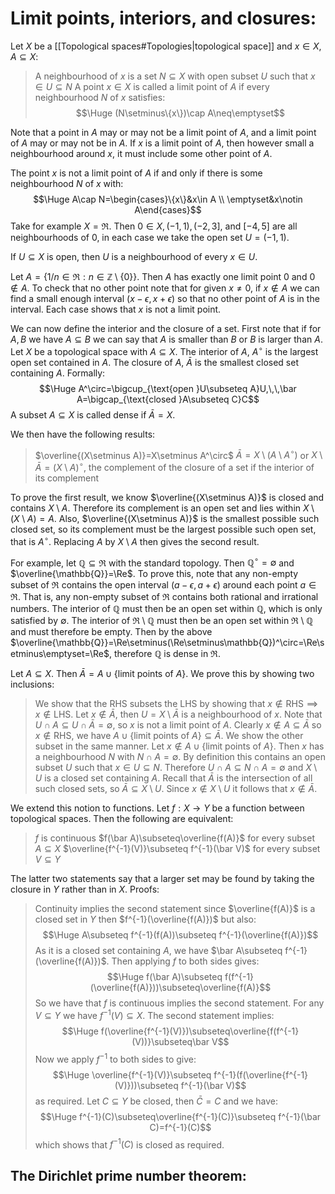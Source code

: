 
# Limit points, interiors, and closures:

Let $X$ be a [[Topological spaces#Topologies|topological space]] and $x\in X,A\subseteq X$:
> A neighbourhood of $x$ is a set $N\subseteq X$ with open subset $U$ such that $x\in U\subseteq N$
> A point $x\in X$ is called a limit point of $A$ if every neighbourhood $N$ of $x$ satisfies:$$\Huge (N\setminus\{x\})\cap A\neq\emptyset$$

Note that a point in $A$ may or may not be a limit point of $A$, and a limit point of $A$ may or may not be in $A$. If $x$ is a limit point of $A$, then however small a neighbourhood around $x$, it must include some other point of $A$.

The point $x$ is not a limit point of $A$ if and only if there is some neighbourhood $N$ of $x$ with:$$\Huge A\cap N=\begin{cases}\{x\}&x\in A \\
\emptyset&x\notin A\end{cases}$$
Take for example $X=\Re$. Then $0\in X,(-1,1),(-2,3],$ and $[-4,5]$ are all neighbourhoods of $0$, in each case we take the open set $U=(-1,1)$.

If $U\subseteq X$ is open, then $U$ is a neighbourhood of every $x\in U$.

Let $A=\{1/n\in\Re:n\in\mathbb{Z}\setminus\{0\}\}$. Then $A$ has exactly one limit point $0$ and $0\notin A$. To check that no other point note that for given $x\neq0$, if $x\notin A$ we can find a small enough interval $(x-\epsilon,x+\epsilon)$ so that no other point of $A$ is in the interval. Each case shows that $x$ is not a limit point.

We can now define the interior and the closure of a set. First note that if for $A,B$ we have $A\subseteq B$ we can say that $A$ is smaller than $B$ or $B$ is larger than $A$. Let $X$ be a topological space with $A\subseteq X$. The interior of $A$, $A^\circ$ is the largest open set contained in $A$.  The closure of $A$, $\bar A$ is the smallest closed set containing $A$. Formally:$$\Huge A^\circ=\bigcup_{\text{open }U\subseteq A}U,\,\,\bar A=\bigcap_{\text{closed }A\subseteq C}C$$A subset $A\subseteq X$ is called dense if $\bar A=X$.

We then have the following results:
> $\overline{(X\setminus A)}=X\setminus A^\circ$
> $\bar A=X\setminus(A\setminus A^\circ)$ or $X\setminus\bar A=(X\setminus A)^\circ$, the complement of the closure of a set if the interior of its complement

To prove the first result, we know $\overline{(X\setminus A)}$ is closed and contains $X\setminus A$. Therefore its complement is an open set and lies within $X\setminus(X\setminus A)=A$. Also, $\overline{(X\setminus A)}$ is the smallest possible such closed set, so its complement must be the largest possible such open set, that is $A^\circ$. Replacing $A$ by $X\setminus A$ then gives the second result.

For example, let $\mathbb{Q}\subseteq\Re$ with the standard topology. Then $\mathbb{Q}^\circ=\emptyset$ and $\overline{\mathbb{Q}}=\Re$. To prove this, note that any non-empty subset of $\Re$ contains the open interval $(a-\epsilon,a+\epsilon)$ around each point $a\in\Re$. That is, any non-empty subset of $\Re$ contains both rational and irrational numbers. The interior of $\mathbb{Q}$ must then be an open set within $\mathbb{Q}$, which is only satisfied by $\emptyset$. The interior of $\Re\setminus\mathbb{Q}$ must then be an open set within $\Re\setminus\mathbb{Q}$ and must therefore be empty. Then by the above $\overline{\mathbb{Q}}=\Re\setminus(\Re\setminus\mathbb{Q})^\circ=\Re\setminus\emptyset=\Re$, therefore $\mathbb{Q}$ is dense in $\Re$.

Let $A\subseteq X$. Then $\bar A=A\cup\{\text{limit points of }A\}$. We prove this by showing two inclusions:
> We show that the RHS subsets the LHS by showing that $x\notin\text{RHS}\implies x\notin\text{LHS}$. Let $x\notin\bar A$, then $U=X\setminus\bar A$ is a neighbourhood of $x$. Note that $U\cap A\subseteq U\cap\bar A=\emptyset$, so $x$ is not a limit point of $A$. Clearly $x\notin A\subseteq\bar A$ so $x\notin\text{RHS}$, we have $A\cup\{\text{limit points of }A\}\subseteq\bar A$.
> We show the other subset in the same manner. Let $x\notin A\cup\{\text{limit points of }A\}$. Then $x$ has a neighbourhood $N$ with $N\cap A=\emptyset$. By definition this contains an open subset $U$ such that $x\in U\subseteq N$. Therefore $U\cap A\subseteq N\cap A=\emptyset$ and $X\setminus U$ is a closed set containing $A$. Recall that $\bar A$ is the intersection of all such closed sets, so $\bar A\subseteq X\setminus U$. Since $x\notin X\setminus U$ it follows that $x\notin\bar A$.

We extend this notion to functions. Let $f:X\rightarrow Y$ be a function between topological spaces. Then the following are equivalent:
> $f$ is continuous
> $f(\bar A)\subseteq\overline{f(A)}$ for every subset $A\subseteq X$
> $\overline{f^{-1}(V)}\subseteq f^{-1}(\bar V)$ for every subset $V\subseteq Y$

The latter two statements say that a larger set may be found by taking the closure in $Y$ rather than in $X$. Proofs:
>Continuity implies the second statement since $\overline{f(A)}$ is a closed set in $Y$ then $f^{-1}(\overline{f(A)})$ but also:$$\Huge A\subseteq f^{-1}(f(A))\subseteq f^{-1}(\overline{f(A)})$$As it is a closed set containing $A$, we have $\bar A\subseteq f^{-1}(\overline{f(A)})$. Then applying $f$ to both sides gives:$$\Huge f(\bar A)\subseteq f(f^{-1}(\overline{f(A)}))\subseteq\overline{f(A)}$$So we have that $f$ is continuous implies the second statement.
>For any $V\subseteq Y$ we have $f^{-1}(V)\subseteq X$. The second statement implies:$$\Huge f(\overline{f^{-1}(V)})\subseteq\overline{f(f^{-1}(V))}\subseteq\bar V$$Now we apply $f^{-1}$ to both sides to give:$$\Huge \overline{f^{-1}(V)}\subseteq f^{-1}(f(\overline{f^{-1}(V)}))\subseteq f^{-1}(\bar V)$$as required.
>Let $C\subseteq Y$ be closed, then $\bar C=C$ and we have:$$\Huge f^{-1}(C)\subseteq\overline{f^{-1}(C)}\subseteq f^{-1}(\bar C)=f^{-1}(C)$$which shows that $f^{-1}(C)$ is closed as required.

## The Dirichlet prime number theorem:
